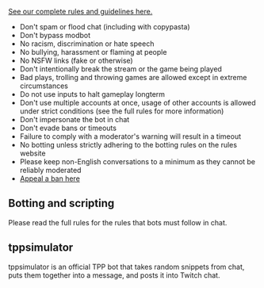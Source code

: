 [See our complete rules and guidelines here.](https://docs.google.com/document/d/1qKUs1m_YTXPdARMkWg3E4eM6igNNzXBRhR0ctaW7veI/edit?usp=sharing)

- Don't spam or flood chat (including with copypasta)
- Don't bypass modbot
- No racism, discrimination or hate speech
- No bullying, harassment or flaming at people
- No NSFW links (fake or otherwise)
- Don't intentionally break the stream or the game being played
- Bad plays, trolling and throwing games are allowed except in extreme circumstances
- Do not use inputs to halt gameplay longterm
- Don't use multiple accounts at once, usage of other accounts is allowed under strict conditions (see the full rules for more information)
- Don't impersonate the bot in chat
- Don't evade bans or timeouts
- Failure to comply with a moderator's warning will result in a timeout
- No botting unless strictly adhering to the botting rules on the rules website
- Please keep non-English conversations to a minimum as they cannot be reliably moderated
- [Appeal a ban here](https://docs.google.com/forms/d/e/1FAIpQLSdLHfwRf23UZ5NocNAvTVi7tv5vJxNKfpF4CsGEGB-uIMUYtg/viewform)

## Botting and scripting

Please read the full rules for the rules that bots must follow in chat.

## tppsimulator

tppsimulator is an official TPP bot that takes random snippets from chat, puts them together into a message, and posts it into Twitch chat.